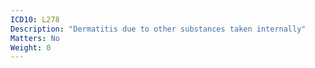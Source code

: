 ```yaml
---
ICD10: L278
Description: "Dermatitis due to other substances taken internally"
Matters: No
Weight: 0
---
```

